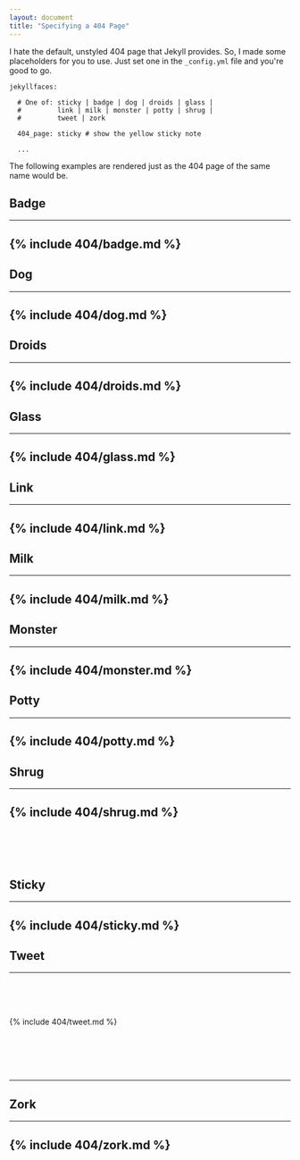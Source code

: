 ```yaml
---
layout: document
title: "Specifying a 404 Page"
---
```


I hate the default, unstyled 404 page that Jekyll provides. So, I made some placeholders for you to use. Just set one in the `_config.yml` file and you're good to go.

```
jekyllfaces:

  # One of: sticky | badge | dog | droids | glass | 
  #         link | milk | monster | potty | shrug | 
  #         tweet | zork
  
  404_page: sticky # show the yellow sticky note
  
  ...

```

The following examples are rendered just as the 404 page of the same name would be.

## Badge

----
{% include 404/badge.md %}
----

## Dog

----
{% include 404/dog.md %}
----

## Droids

----
{% include 404/droids.md %}
----

## Glass

----
{% include 404/glass.md %}
----

## Link

----
{% include 404/link.md %}
----

## Milk

----
{% include 404/milk.md %}
----

## Monster

----
{% include 404/monster.md %}
----

## Potty

----
{% include 404/potty.md %}
----

## Shrug

----
{% include 404/shrug.md %}
<br/><br/><br/><br/>
----

## Sticky

----
{% include 404/sticky.md %}
----

## Tweet

----

<br/><br/><br/>

{% include 404/tweet.md %}

<br/><br/><br/><br/>

----

## Zork

----
{% include 404/zork.md %}
----
